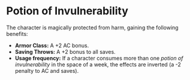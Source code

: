 # Potion of Invulnerability

The character is magically protected from harm, gaining the following benefits:

- **Armor Class:** A +2 AC bonus.
- **Saving Throws:** A +2 bonus to all saves.
- **Usage frequency:** If a character consumes more than one *potion of invulnerability* in the space of a week, the effects are inverted (a -2 penalty to AC and saves).
